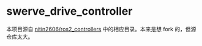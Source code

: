 # swerve_drive_controller

本项目源自 [nitin2606/ros2_controllers](https://github.com/nitin2606/ros2_controllers/tree/3daf814fb34e7a028237f4bbfa5682c545d6a641) 中的相应目录。本来是想 fork 的，但源仓库太大。
